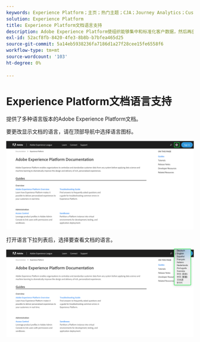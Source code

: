 ```yaml
---
keywords: Experience Platform；主页；热门主题；CJA；Journey Analytics；Customer Journey Analytics；Campaign Orchestration；编排；Customer Journey；Journey Orchestration；功能；地区
solution: Experience Platform
title: Experience Platform文档语言支持
description: Adobe Experience Platform使组织能够集中和标准化客户数据，然后再应用数据科学和机器学习技术显着改进丰富个性化体验的设计和交付。
exl-id: 52acf8fb-8420-4fe3-8b8b-b7bfea465d25
source-git-commit: 5a14eb5938236fa7186d1a27f28cee15fe6558f6
workflow-type: tm+mt
source-wordcount: '103'
ht-degree: 0%

---
```


# Experience Platform文档语言支持

提供了多种语言版本的Adobe Experience Platform文档。

要更改显示文档的语言，请在顶部导航中选择语言图标。

![](../images/overview/documentation-language.png)

打开语言下拉列表后，选择要查看文档的语言。

![](../images/overview/documentation-language-select.png)
